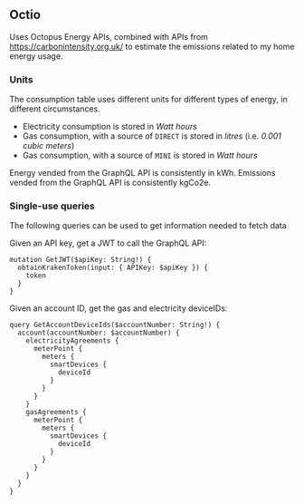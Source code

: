 ## Octio

Uses Octopus Energy APIs, combined with APIs from https://carbonintensity.org.uk/ to estimate the emissions related to my home energy usage.

### Units

The consumption table uses different units for different types of energy, in different circumstances.

- Electricity consumption is stored in _Watt hours_
- Gas consumption, with a source of `DIRECT` is stored in _litres_ (i.e. _0.001 cubic meters_)
- Gas consumption, with a source of `MINI` is stored in _Watt hours_

Energy vended from the GraphQL API is consistently in kWh. Emissions vended from the GraphQL API is consistently kgCo2e.

### Single-use queries

The following queries can be used to get information needed to fetch data

Given an API key, get a JWT to call the GraphQL API:

```
mutation GetJWT($apiKey: String!) {
  obtainKrakenToken(input: { APIKey: $apiKey }) {
    token
  }
}
```

Given an account ID, get the gas and electricity deviceIDs:

```
query GetAccountDeviceIds($accountNumber: String!) {
  account(accountNumber: $accountNumber) {
    electricityAgreements {
      meterPoint {
        meters {
          smartDevices {
            deviceId
          }
        }
      }
    }
    gasAgreements {
      meterPoint {
        meters {
          smartDevices {
            deviceId
          }
        }
      }
    }
  }
}
```

